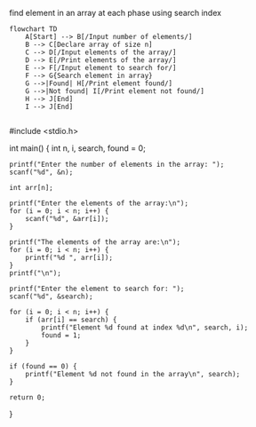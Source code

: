 find element in an array at each phase using search index

```mermaid
flowchart TD
    A[Start] --> B[/Input number of elements/]
    B --> C[Declare array of size n]
    C --> D[/Input elements of the array/]
    D --> E[/Print elements of the array/]
    E --> F[/Input element to search for/]
    F --> G{Search element in array}
    G -->|Found| H[/Print element found/]
    G -->|Not found| I[/Print element not found/]
    H --> J[End]
    I --> J[End]


```
#include <stdio.h>

int main() {
    int n, i, search, found = 0;

    printf("Enter the number of elements in the array: ");
    scanf("%d", &n);

    int arr[n];

    printf("Enter the elements of the array:\n");
    for (i = 0; i < n; i++) {
        scanf("%d", &arr[i]);
    }

    printf("The elements of the array are:\n");
    for (i = 0; i < n; i++) {
        printf("%d ", arr[i]);
    }
    printf("\n");

    printf("Enter the element to search for: ");
    scanf("%d", &search);

    for (i = 0; i < n; i++) {
        if (arr[i] == search) {
            printf("Element %d found at index %d\n", search, i);
            found = 1;
        }
    }

    if (found == 0) {
        printf("Element %d not found in the array\n", search);
    }

    return 0;
}
```
